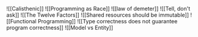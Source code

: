 ![[Calisthenic]]
![[Programming as Race]]
![[law of demeter]]
![[Tell, don't ask]]
![[The Twelve Factors]]
![[Shared resources should be immutable]]
![[Functional Programming]]
![[Type correctness does not guarantee program correctness]]
![[Model vs Entity]]